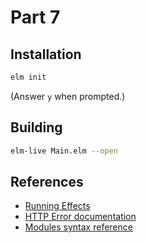 Part 7
======

## Installation

```bash
elm init
```

(Answer `y` when prompted.)


## Building

```bash
elm-live Main.elm --open 
```

## References

* [Running Effects](http://guide.elm-lang.org/architecture/effects/)
* [HTTP Error documentation](http://package.elm-lang.org/packages/evancz/elm-http/3.0.0/Http#Error)
* [Modules syntax reference](http://elm-lang.org/docs/syntax#modules)
